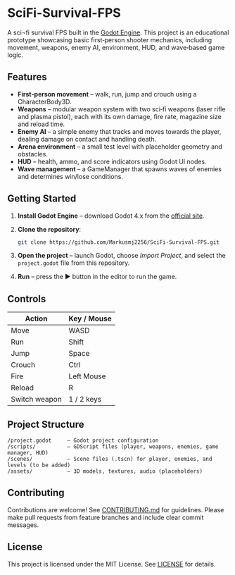 # SciFi-Survival-FPS

A sci¬fi survival FPS built in the [Godot Engine](https://godotengine.org/). This project is an educational prototype showcasing basic first‑person shooter mechanics, including movement, weapons, enemy AI, environment, HUD, and wave‑based game logic.

## Features

- **First‑person movement** – walk, run, jump and crouch using a CharacterBody3D.
- **Weapons** – modular weapon system with two sci‑fi weapons (laser rifle and plasma pistol), each with its own damage, fire rate, magazine size and reload time.
- **Enemy AI** – a simple enemy that tracks and moves towards the player, dealing damage on contact and handling death.
- **Arena environment** – a small test level with placeholder geometry and obstacles.
- **HUD** – health, ammo, and score indicators using Godot UI nodes.
- **Wave management** – a GameManager that spawns waves of enemies and determines win/lose conditions.

## Getting Started

1. **Install Godot Engine** – download Godot 4.x from the [official site](https://godotengine.org/download).
2. **Clone the repository**:

   ```bash
   git clone https://github.com/Markusmj2256/SciFi-Survival-FPS.git
   ```
3. **Open the project** – launch Godot, choose *Import Project*, and select the `project.godot` file from this repository.
4. **Run** – press the ▶ button in the editor to run the game.

## Controls

| Action | Key / Mouse |
|-------|-------------|
| Move | WASD |
| Run | Shift |
| Jump | Space |
| Crouch | Ctrl |
| Fire | Left Mouse |
| Reload | R |
| Switch weapon | 1 / 2 keys |

## Project Structure

```
/project.godot     – Godot project configuration
/scripts/          – GDScript files (player, weapons, enemies, game manager, HUD)
/scenes/           – Scene files (.tscn) for player, enemies, and levels (to be added)
/assets/           – 3D models, textures, audio (placeholders)
```

## Contributing

Contributions are welcome! See [CONTRIBUTING.md](CONTRIBUTING.md) for guidelines. Please make pull requests from feature branches and include clear commit messages.

## License

This project is licensed under the MIT License. See [LICENSE](LICENSE) for details.
